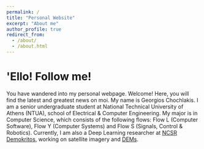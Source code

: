 ```yaml
---
permalink: /
title: "Personal Website"
excerpt: "About me"
author_profile: true
redirect_from: 
  - /about/
  - /about.html
---
```

'Ello! Follow me!
=======
You have wandered into my personal webpage. Welcome! Here, you will find the latest and greatest news on moi. My name is Georgios Chochlakis. I am a senior undergraduate student at National Technical University of Athens (NTUA), school of Electrical & Computer Engineering. My major is in Computer Science, which consists of the following flows: Flow L (Computer Software), Flow Y (Computer Systems) and Flow S (Signals, Control & Robotics). Currently, I am also a Deep Learning researcher at [NCSR Demokritos](https://www.iit.demokritos.gr/), working on satellite imagery and [DEMs](https://en.wikipedia.org/wiki/Digital_elevation_model).
